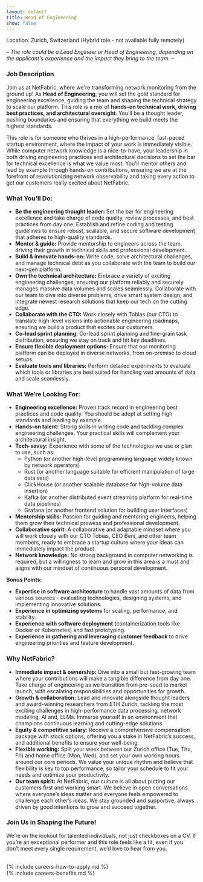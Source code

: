 ```yaml
---
layout: default
title: Head of Engineering
show: false
---
```


Location: Zurich, Switzerland (Hybrid role - not available fully remotely)

*– The role could be a Lead Engineer or Head of Engineering, depending on the applicant's experience and the impact they bring to the team. –*

### Job Description

Join us at NetFabric, where we're transforming network monitoring from the ground up! As **Head of Engineering**, you will set the gold standard for engineering excellence, guiding the team and shaping the technical strategy to scale our platform. This role is a mix of **hands-on technical work, driving best practices, and architectural oversight**. You’ll be a thought leader, pushing boundaries and ensuring that everything we build meets the highest standards.

This role is for someone who thrives in a high-performance, fast-paced startup environment, where the impact of your work is immediately visible. While computer network knowledge is a nice-to-have, your leadership in both driving engineering practices and architectural decisions to set the bar for technical excellence is what we value most. You'll mentor others and lead by example through hands-on contributions, ensuring we are at the forefront of revolutionizing network observability and taking every action to get our customers really excited about NetFabric.


### What You’ll Do:
- **Be the engineering thought leader:** Set the bar for engineering excellence and take charge of code quality, review processes, and best practices from day one. Establish and refine coding and testing guidelines to ensure robust, scalable, and secure software development that adheres to high-quality standards.
- **Mentor & guide:** Provide mentorship to engineers across the team, driving their growth in technical skills and professional development.
- **Build & innovate hands-on:** Write code, solve architectural challenges, and manage technical debt as you collaborate with the team to build our next-gen platform.
- **Own the technical architecture:** Embrace a variety of exciting engineering challenges,  ensuring our platform reliably and securely manages massive data volumes and scales seamlessly. Collaborate with our team to dive into diverse problems, drive smart system design, and integrate newest research solutions that keep our tech on the cutting edge.
- **Collaborate with the CTO:** Work closely with Tobias (our CTO) to translate high-level visions into actionable engineering roadmaps, ensuring we build a product that excites our customers.
- **Co-lead sprint planning:** Co-lead sprint planning and fine-grain task distribution, ensuring we stay on track and hit key deadlines.
- **Ensure flexible deployment options:** Ensure that our monitoring platform can be deployed in diverse networks, from on-premise to cloud setups.
- **Evaluate tools and libraries:** Perform detailed experiments to evaluate which tools or libraries are best suited for handling vast amounts of data and scale seamlessly.

### What We’re Looking For:
- **Engineering excellence:** Proven track record in engineering best practices and code quality. You should be adept at setting high standards and leading by example.
- **Hands-on talent:** Strong skills in writing code and tackling complex engineering challenges. Your practical skills will complement your architectural insight.
- **Tech-savvy:** Experience with some of the technologies we use or plan to use, such as:
  - Python (or another high-level programming language widely known by network operators)
  - Rust (or another language suitable for efficient manipulation of large data sets)
  - ClickHouse (or another scalable database for high-volume data insertion)
  - Kafka (or another distributed event streaming platform for real-time data pipelines)
  - Grafana (or another frontend solution for building user interfaces)
- **Mentorship skills:** Passion for guiding and mentoring engineers, helping them grow their technical prowess and professional development.
- **Collaborative spirit:** A collaborative and adaptable mindset where you will work closely with our CTO Tobias, CEO Beni, and other team members, ready to embrace a startup culture where your ideas can immediately impact the product.
- **Network knowledge:** No strong background in computer networking is required, but a willingness to learn and grow in this area is a must and aligns with our mindset of continuous personal development.

**Bonus Points:**
- **Expertise in software architecture** to handle vast amounts of data from various sources - evaluating technologies, designing systems, and implementing innovative solutions.
- **Experience in optimizing systems** for scaling, performance, and stability.
- **Experience with software deployment** (containerization tools like Docker or Kubernetes) and fast prototyping.
- **Experience in gathering and leveraging customer feedback** to drive engineering priorities and feature development.

### Why NetFabric?

- **Immediate impact & ownership:** Dive into a small but fast-growing team where your contributions will make a tangible difference from day one. Take charge of engineering as we transition from pre-seed to market launch, with escalating responsibilities and opportunities for growth.
- **Growth & collaboration:** Lead and innovate alongside thought leaders and award-winning researchers from ETH Zurich, tackling the most exciting challenges in high-performance data processing, network modeling, AI and, LLMs. Immerse yourself in an environment that champions continuous learning and cutting-edge solutions.
- **Equity & competitive salary:** Receive a comprehensive compensation package with stock options, offering you a stake in NetFabric’s success, and additional benefits to ensure your well-being.
- **Flexible working:** Split your week between our Zurich office (Tue, Thu, Fri) and home office (Mon, Wed), and set your own working hours around our core periods. We value your unique rhythm and believe that flexibility is key to top performance, so tailor your schedule to fit your needs and optimize your productivity.
- **Our team spirit:** At NetFabric, our culture is all about putting our customers first and working smart. We believe in open conversations where everyone’s ideas matter and everyone feels empowered to challenge each other’s ideas. We stay grounded and supportive, always driven by good intentions to grow and succeed together.

### Join Us in Shaping the Future!
We’re on the lookout for talented individuals, not just checkboxes on a CV. If you’re an exceptional performer and this role feels like a fit, even if you don’t meet every single requirement, we’d love to hear from you.


<br>
{% include careers-how-to-apply.md %}
<br>
{% include careers-benefits.md %}
